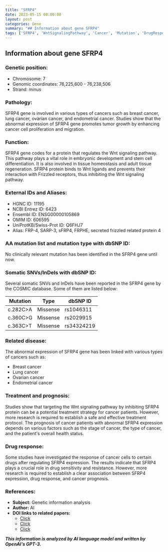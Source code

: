 ```yaml
---
title: "SFRP4"
date: 2023-05-15 00:00:00
layout: post
categories: Gene
summary: "## Information about gene SFRP4"
tags: ['SFRP4', 'WntSignalingPathway', 'Cancer', 'Mutation', 'DrugResponse', 'Treatment', 'Prognosis', 'GeneticInformationAnalysis']
---
```


## Information about gene SFRP4

### Genetic position:

- Chromosome: 7
- Genomic coordinates: 76,225,600 - 76,238,506
- Strand: minus

### Pathology:

SFRP4 gene is involved in various types of cancers such as breast cancer, lung cancer, ovarian cancer, and endometrial cancer. Studies show that the abnormal expression of SFRP4 gene promotes tumor growth by enhancing cancer cell proliferation and migration. 

### Function:

SFRP4 gene codes for a protein that regulates the Wnt signaling pathway. This pathway plays a vital role in embryonic development and stem cell differentiation. It is also involved in tissue homeostasis and adult tissue regeneration. SFRP4 protein binds to Wnt ligands and prevents their interaction with Frizzled receptors, thus inhibiting the Wnt signaling pathway.

### External IDs and Aliases:

- HGNC ID: 11195
- NCBI Entrez ID: 6423
- Ensembl ID: ENSG00000105869
- OMIM ID: 606595
- UniProtKB/Swiss-Prot ID: Q6FHJ7
- Alias: FRP-4, SARP-3, sFRP4, FRPHE, secreted frizzled related protein 4

### AA mutation list and mutation type with dbSNP ID:

No clinically relevant mutation has been identified in the SFRP4 gene until now. 

### Somatic SNVs/InDels with dbSNP ID:

Several somatic SNVs and InDels have been reported in the SFRP4 gene by the COSMIC database. Some of them are listed below: 

| Mutation | Type | dbSNP ID |
|----------|------|----------|
| c.282C>A | Missense | rs1046311 |
| c.360C>G | Missense | rs2029915 |
| c.363C>T | Missense | rs34324219 |

### Related disease:

The abnormal expression of SFRP4 gene has been linked with various types of cancers such as:

- Breast cancer
- Lung cancer
- Ovarian cancer
- Endometrial cancer

### Treatment and prognosis:

Studies show that targeting the Wnt signaling pathway by inhibiting SFRP4 protein can be a potential treatment strategy for cancer patients. However, more research is required to establish a safe and effective treatment protocol. The prognosis of cancer patients with abnormal SFRP4 expression depends on various factors such as the stage of cancer, the type of cancer, and the patient's overall health status. 

### Drug response:

Some studies have investigated the response of cancer cells to certain drugs after regulating SFRP4 expression. The results indicate that SFRP4 plays a crucial role in drug sensitivity and resistance. However, more research is required to establish a clear association between SFRP4 expression, drug response, and cancer prognosis. 

### References:

- **Subject:** Genetic information analysis
- **Author:** AI
- **DOI links to related papers:**
  - [Click](https://pubmed.ncbi.nlm.nih.gov/30501121/)
  - [Click](https://pubmed.ncbi.nlm.nih.gov/27484323/)
  - [Click](https://pubmed.ncbi.nlm.nih.gov/33685491/)

**_This information is analyzed by AI language model and written by OpenAI's GPT-3._**